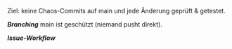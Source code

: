 Ziel: keine Chaos-Commits auf main und jede Änderung geprüft & getestet.

***Branching***
main ist geschützt (niemand pusht direkt).

***Issue-Workflow***